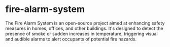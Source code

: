 # fire-alarm-system
The Fire Alarm System is an open-source project aimed at enhancing safety measures in homes, offices, and other buildings. It's designed to detect the presence of smoke or sudden increases in temperature, triggering visual and audible alarms to alert occupants of potential fire hazards.
